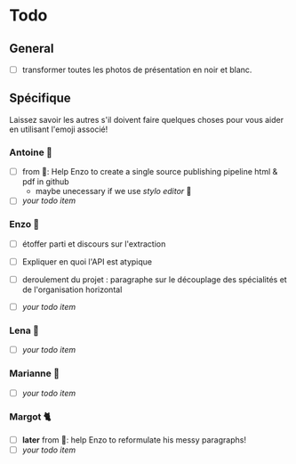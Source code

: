 # Todo

## General

- [ ] transformer toutes les photos de présentation en noir et blanc.

## Spécifique

Laissez savoir les autres s'il doivent faire quelques choses pour vous aider en utilisant l'emoji associé!

### Antoine 🦄

- [ ] from 🐏: Help Enzo to create a single source publishing pipeline html & pdf in github
  - maybe unecessary if we use _stylo editor_ 🤔
- [ ] _your todo item_

### Enzo 🐏

- [ ] étoffer parti et discours sur l'extraction
- [ ] Expliquer en quoi l'API est atypique
- [ ] deroulement du projet : paragraphe sur le découplage des spécialités et de l'organisation horizontal

- [ ] _your todo item_

### Lena 🦊

- [ ] _your todo item_

### Marianne 🐍

- [ ] _your todo item_

### Margot 🐈

- [ ] __later__ from 🐏: help Enzo to reformulate his messy paragraphs!
- [ ] _your todo item_
